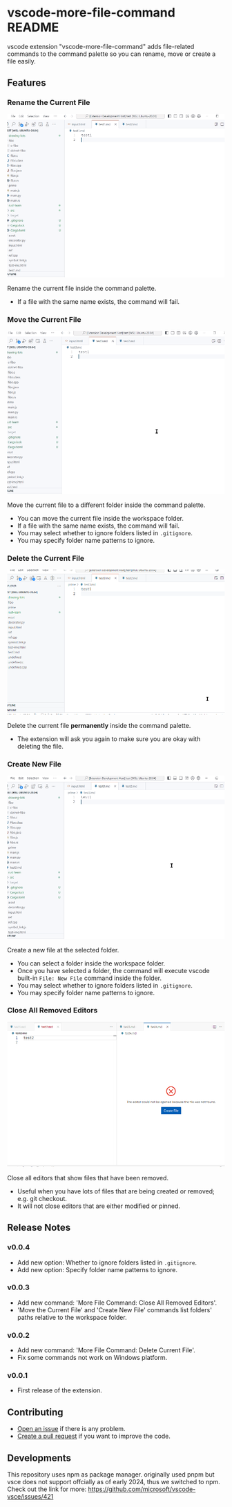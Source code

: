 # vscode-more-file-command README
vscode extension "vscode-more-file-command" adds file-related commands to the command palette
so you can rename, move or create a file easily.

## Features
### Rename the Current File
![rename](docs/rename.gif)

Rename the current file inside the command palette.
- If a file with the same name exists, the command will fail.

### Move the Current File
![move](docs/move.gif)

Move the current file to a different folder inside the command palette.
- You can move the current file inside the workspace folder.
- If a file with the same name exists, the command will fail.
- You may select whether to ignore folders listed in `.gitignore`.
- You may specify folder name patterns to ignore.

### Delete the Current File
![delete](docs/delete.gif)

Delete the current file **permanently** inside the command palette.
- The extension will ask you again to make sure you are okay with deleting the file.

### Create New File
![create](docs/create.gif)

Create a new file at the selected folder.
- You can select a folder inside the workspace folder.
- Once you have selected a folder, the command will execute vscode built-in `File: New File` command inside the folder.
- You may select whether to ignore folders listed in `.gitignore`.
- You may specify folder name patterns to ignore.

### Close All Removed Editors
![close](docs/close.gif)

Close all editors that show files that have been removed.
- Useful when you have lots of files that are being created or removed; e.g. git checkout.
- It will not close editors that are either modified or pinned.

<!-- ## Requirements -->

<!-- ## Extension Settings -->

<!-- ## Known Issues -->

## Release Notes
### v0.0.4
- Add new option: Whether to ignore folders listed in `.gitignore`.
- Add new option: Specify folder name patterns to ignore.

### v0.0.3
- Add new command: 'More File Command: Close All Removed Editors'.
- 'Move the Current File' and 'Create New File' commands list folders' paths relative to the workspace folder.

### v0.0.2
- Add new command: 'More File Command: Delete Current File'.
- Fix some commands not work on Windows platform.

### v0.0.1
- First release of the extension.

## Contributing
- [Open an issue](https://github.com/dlguswo333/vscode-more-file-command/issues) if there is any problem.
- [Create a pull request](https://github.com/dlguswo333/vscode-more-file-command/pulls) if you want to improve the code.

## Developments
This repository uses npm as package manager.
originally used pnpm but vsce does not support offcially as of early 2024, thus we switched to npm.
Check out the link for more: https://github.com/microsoft/vscode-vsce/issues/421
